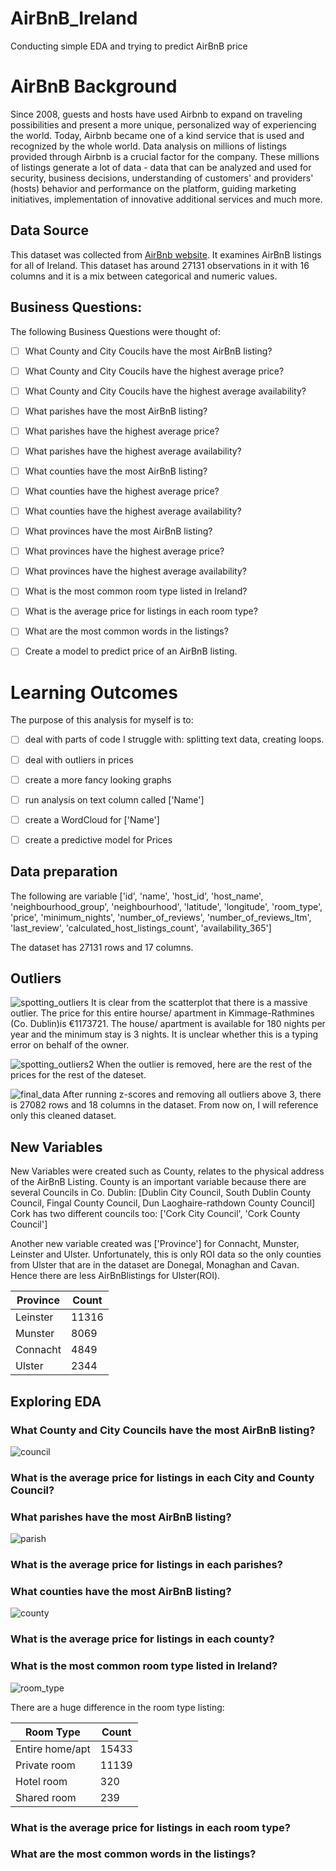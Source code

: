 # AirBnB_Ireland
Conducting simple EDA and trying to predict AirBnB price 

# AirBnB Background
Since 2008, guests and hosts have used Airbnb to expand on traveling possibilities and present a more unique, personalized way of experiencing the world. Today, Airbnb became one of a kind service that is used and recognized by the whole world. Data analysis on millions of listings provided through Airbnb is a crucial factor for the company. These millions of listings generate a lot of data - data that can be analyzed and used for security, business decisions, understanding of customers' and providers' (hosts) behavior and performance on the platform, guiding marketing initiatives, implementation of innovative additional services and much more.


## Data Source

This dataset was collected from [AirBnb website](http://insideairbnb.com/get-the-data.html). It examines AirBnB listings for all of Ireland. This dataset has around 27131 observations in it with 16 columns and it is a mix between categorical and numeric values. 


## Business Questions:
The following Business Questions were thought of:

- [ ] What County and City Coucils have the most AirBnB listing?
- [ ] What County and City Coucils have the highest average price?
- [ ] What County and City Coucils have the highest average availability?

- [ ] What parishes have the most AirBnB listing?
- [ ] What parishes have the highest average price?
- [ ] What parishes have the highest average availability?

- [ ] What counties have the most AirBnB listing?
- [ ] What counties have the highest average price?
- [ ] What counties have the highest average availability?

- [ ] What provinces have the most AirBnB listing?
- [ ] What provinces have the highest average price?
- [ ] What provinces have the highest average availability?

- [ ] What is the most common room type listed in Ireland?
- [ ] What is the average price for listings in each room type?

- [ ] What are the most common words in the listings?

- [ ] Create a model to predict price of an AirBnB listing.




# Learning Outcomes

The purpose of this analysis for myself is to: 
- [ ] deal with parts of code I struggle with: splitting text data, creating loops.
- [ ] deal with outliers in prices
- [ ] create a more fancy looking graphs 
- [ ] run analysis on text column called ['Name'] 
- [ ] create a WordCloud for ['Name']
- [ ] create a predictive model for Prices 


## Data preparation
The following are variable 
['id', 'name', 'host_id', 'host_name', 'neighbourhood_group',
'neighbourhood', 'latitude', 'longitude', 'room_type', 'price',
'minimum_nights', 'number_of_reviews', 'number_of_reviews_ltm',
'last_review', 'calculated_host_listings_count', 'availability_365']

The dataset has 27131 rows and 17 columns.

## Outliers
![spotting_outliers](https://github.com/kjonina/AirBnB_Ireland/blob/main/Graphs/spotting_outliers.png)
It is clear from the scatterplot that there is a massive outlier. The price for this entire hourse/ apartment in Kimmage-Rathmines (Co. Dublin)is €1173721. The house/ apartment is available for 180 nights per year and the minimum stay is 3 nights. It is unclear whether this is a typing error on behalf of the owner.

![spotting_outliers2](https://github.com/kjonina/AirBnB_Ireland/blob/main/Graphs/spotting_outliers2.png)
When the outlier is removed, here are the rest of the prices for the rest of the dateset.

![final_data](https://github.com/kjonina/AirBnB_Ireland/blob/main/Graphs/final_data.png)
After running z-scores and removing all outliers above 3, there is 27082 rows and 18 columns in the dataset. From now on, I will reference only this cleaned dataset.


## New Variables
New Variables were created such as County, relates to the physical address of the AirBnB Listing.  County is an important variable because there are several Councils in Co. Dublin:
[Dublin City Council, South Dublin County Council, Fingal County Council, Dun Laoghaire-rathdown County Council]
Cork has two different councils too: ['Cork City Council', 'Cork County Council']


Another new variable created was ['Province'] for Connacht, Munster, Leinster and Ulster. Unfortunately, this is only ROI data so the only counties from Ulster that are in the dataset are Donegal, Monaghan and Cavan.
Hence there are less AirBnBlistings for Ulster(ROI).

| Province | Count |
| ----------| ------------- |
| Leinster | 11316 |
|  Munster| 8069 |
| Connacht | 4849 |
| Ulster | 2344 |



## Exploring EDA

### What County and City Councils have the most AirBnB listing?

![council](https://github.com/kjonina/AirBnB_Ireland/blob/main/Graphs/council.png)

### What is the average price for listings in each City and County Council?



### What parishes have the most AirBnB listing?

![parish](https://github.com/kjonina/AirBnB_Ireland/blob/main/Graphs/parish.png)

### What is the average price for listings in each parishes?



### What counties have the most AirBnB listing?

![county](https://github.com/kjonina/AirBnB_Ireland/blob/main/Graphs/county.png)

### What is the average price for listings in each county?



### What is the most common room type listed in Ireland?

![room_type](https://github.com/kjonina/AirBnB_Ireland/blob/main/Graphs/room_type.png)

There are a huge difference in the room type listing:


| Room Type        | Count         |
| ---------------- | ------------- |
| Entire home/apt  | 15433         |
| Private room     | 11139         |
| Hotel room       | 320           |
| Shared room      | 239           |


### What is the average price for listings in each room type?





### What are the most common words in the listings?
